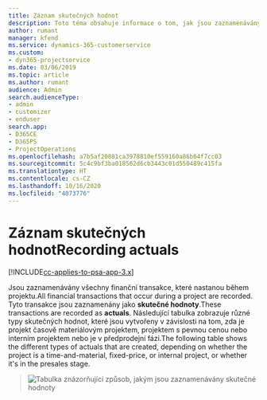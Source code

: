 ```yaml
---
title: Záznam skutečných hodnot
description: Toto téma obsahuje informace o tom, jak jsou zaznamenávány skutečné hodnoty.
author: rumant
manager: kfend
ms.service: dynamics-365-customerservice
ms.custom:
- dyn365-projectservice
ms.date: 03/06/2019
ms.topic: article
ms.author: rumant
audience: Admin
search.audienceType:
- admin
- customizer
- enduser
search.app:
- D365CE
- D365PS
- ProjectOperations
ms.openlocfilehash: a7b5af20081ca3978810ef559160a86b64f7cc03
ms.sourcegitcommit: 5c4c9bf3ba018562d6cb3443c01d550489c415fa
ms.translationtype: HT
ms.contentlocale: cs-CZ
ms.lasthandoff: 10/16/2020
ms.locfileid: "4073776"
---
```

# <a name="recording-actuals"></a><span data-ttu-id="98ab4-103">Záznam skutečných hodnot</span><span class="sxs-lookup"><span data-stu-id="98ab4-103">Recording actuals</span></span> 

[!INCLUDE[cc-applies-to-psa-app-3.x](../includes/cc-applies-to-psa-app-3x.md)]

<span data-ttu-id="98ab4-104">Jsou zaznamenávány všechny finanční transakce, které nastanou během projektu.</span><span class="sxs-lookup"><span data-stu-id="98ab4-104">All financial transactions that occur during a project are recorded.</span></span> <span data-ttu-id="98ab4-105">Tyto transakce jsou zaznamenány jako **skutečné hodnoty**.</span><span class="sxs-lookup"><span data-stu-id="98ab4-105">These transactions are recorded as **actuals**.</span></span> <span data-ttu-id="98ab4-106">Následující tabulka zobrazuje různé typy skutečných hodnot, které jsou vytvořeny v závislosti na tom, zda je projekt časově materiálovým projektem, projektem s pevnou cenou nebo interním projektem nebo je v předprodejní fázi.</span><span class="sxs-lookup"><span data-stu-id="98ab4-106">The following table shows the different types of actuals that are created, depending on whether the project is a time-and-material, fixed-price, or internal project, or whether it's in the presales stage.</span></span>

> ![Tabulka znázorňující způsob, jakým jsou zaznamenávány skutečné hodnoty](media/advanced-table2.png)
